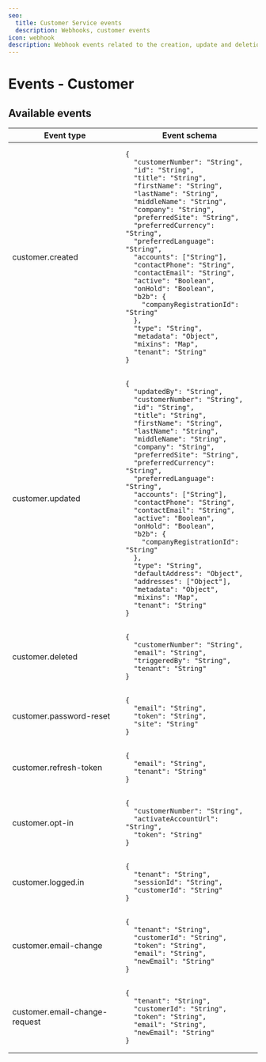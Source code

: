 ```yaml
---
seo:
  title: Customer Service events
  description: Webhooks, customer events
icon: webhook
description: Webhook events related to the creation, update and deletion of customer, sending a request to reset a customer's password and resending an account activation link to a customer.
---
```


# Events - Customer

## Available events

<table><thead><tr><th>Event type</th><th>Event schema</th></tr></thead><tbody><tr><td>customer.created</td><td><pre class="language-json"><code class="lang-json">{
  "customerNumber": "String",
  "id": "String",
  "title": "String",
  "firstName": "String",
  "lastName": "String",
  "middleName": "String",
  "company": "String",
  "preferredSite": "String",
  "preferredCurrency": "String",
  "preferredLanguage": "String",
  "accounts": ["String"],
  "contactPhone": "String",
  "contactEmail": "String",
  "active": "Boolean",
  "onHold": "Boolean",
  "b2b": {
    "companyRegistrationId": "String"
  },
  "type": "String",
  "metadata": "Object",
  "mixins": "Map",
  "tenant": "String"
}
</code></pre></td></tr><tr><td>customer.updated</td><td><pre class="language-json"><code class="lang-json">{
  "updatedBy": "String",
  "customerNumber": "String",
  "id": "String",
  "title": "String",
  "firstName": "String",
  "lastName": "String",
  "middleName": "String",
  "company": "String",
  "preferredSite": "String",
  "preferredCurrency": "String",
  "preferredLanguage": "String",
  "accounts": ["String"],
  "contactPhone": "String",
  "contactEmail": "String",
  "active": "Boolean",
  "onHold": "Boolean",
  "b2b": {
    "companyRegistrationId": "String"
  },
  "type": "String",
  "defaultAddress": "Object",
  "addresses": ["Object"],
  "metadata": "Object",
  "mixins": "Map",
  "tenant": "String"
}
</code></pre></td></tr><tr><td>customer.deleted</td><td><pre class="language-json"><code class="lang-json">{
  "customerNumber": "String",
  "email": "String",
  "triggeredBy": "String",
  "tenant": "String"
}
</code></pre></td></tr><tr><td>customer.password-reset</td><td><pre class="language-json"><code class="lang-json">{
  "email": "String",
  "token": "String",
  "site": "String"
}
</code></pre></td></tr><tr><td>customer.refresh-token</td><td><pre class="language-json"><code class="lang-json">{
  "email": "String",
  "tenant": "String"
}
</code></pre></td></tr><tr><td>customer.opt-in</td><td><pre class="language-json"><code class="lang-json">{
  "customerNumber": "String",
  "activateAccountUrl": "String",
  "token": "String"
}
</code></pre></td></tr><tr><td>customer.logged.in</td><td><pre class="language-json"><code class="lang-json">{
  "tenant": "String",
  "sessionId": "String",
  "customerId": "String"
}
</code></pre></td></tr><tr><td>customer.email-change</td><td><pre class="language-json"><code class="lang-json">{
  "tenant": "String",
  "customerId": "String",
  "token": "String",
  "email": "String",
  "newEmail": "String"
}
</code></pre></td></tr><tr><td>customer.email-change-request</td><td><pre class="language-json"><code class="lang-json">{
  "tenant": "String",
  "customerId": "String",
  "token": "String",
  "email": "String",
  "newEmail": "String"
}
</code></pre></td></tr></tbody></table>

